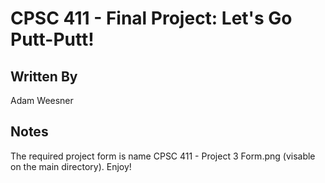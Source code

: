 # CPSC 411 - Final Project: Let's Go Putt-Putt!

## Written By
Adam Weesner

## Notes
The required project form is name CPSC 411 - Project 3 Form.png (visable on the main directory). Enjoy!
